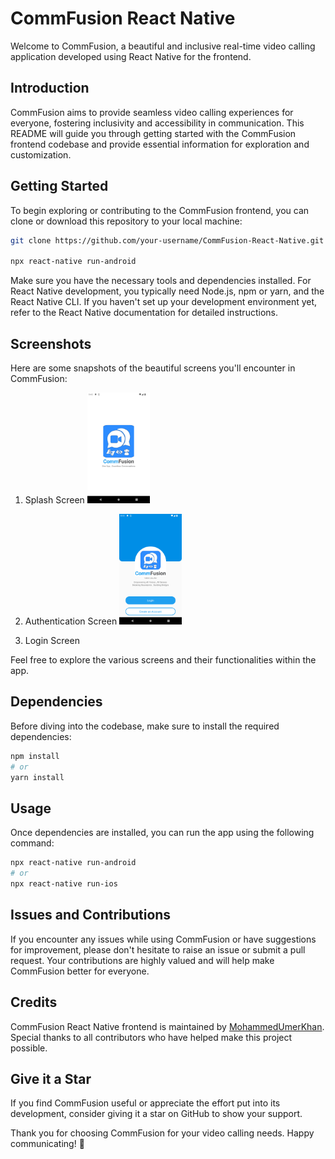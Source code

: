 # CommFusion React Native

Welcome to CommFusion, a beautiful and inclusive real-time video calling application developed using React Native for the frontend.

## Introduction

CommFusion aims to provide seamless video calling experiences for everyone, fostering inclusivity and accessibility in communication. This README will guide you through getting started with the CommFusion frontend codebase and provide essential information for exploration and customization.

## Getting Started

To begin exploring or contributing to the CommFusion frontend, you can clone or download this repository to your local machine:

```bash
git clone https://github.com/your-username/CommFusion-React-Native.git

npx react-native run-android
```

Make sure you have the necessary tools and dependencies installed. For React Native development, you typically need Node.js, npm or yarn, and the React Native CLI. If you haven't set up your development environment yet, refer to the React Native documentation for detailed instructions.

## Screenshots

Here are some snapshots of the beautiful screens you'll encounter in CommFusion:

1. Splash Screen
   <img src="./src/assets/images/readme/splashScreen.png" alt="Splash Screen" style="height: 177px; width: 100px;" />

2. Authentication Screen
   <img src="./src/assets/images/readme/authScreen.png" alt="Authentication Screen" style="height: 177px; width: 100px;" />
3. Login Screen

Feel free to explore the various screens and their functionalities within the app.

## Dependencies

Before diving into the codebase, make sure to install the required dependencies:

```bash
npm install
# or
yarn install
```

## Usage

Once dependencies are installed, you can run the app using the following command:

```bash
npx react-native run-android
# or
npx react-native run-ios
```

## Issues and Contributions

If you encounter any issues while using CommFusion or have suggestions for improvement, please don't hesitate to raise an issue or submit a pull request. Your contributions are highly valued and will help make CommFusion better for everyone.

## Credits

CommFusion React Native frontend is maintained by [MohammedUmerKhan](https://github.com/MohammedUmerKhan). Special thanks to all contributors who have helped make this project possible.

## Give it a Star

If you find CommFusion useful or appreciate the effort put into its development, consider giving it a star on GitHub to show your support.

Thank you for choosing CommFusion for your video calling needs. Happy communicating! 🚀
